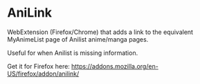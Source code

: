 # AniLink
WebExtension (Firefox/Chrome) that adds a link to the equivalent MyAnimeList page of Anilist anime/manga pages.

Useful for when Anilist is missing information.

Get it for Firefox here: https://addons.mozilla.org/en-US/firefox/addon/anilink/
